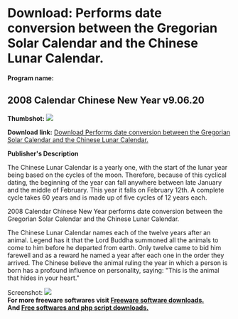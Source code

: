 # Download: Performs date conversion between the Gregorian Solar Calendar and the Chinese Lunar Calendar.

**Program name:**

## 2008 Calendar Chinese New Year v9.06.20

  
**Thumbshot:** ![](http://www.freewarefiles.com/screenshot/2k8chinesecalny_md.jpg)   
  
**Download link:** [Download Performs date conversion between the Gregorian Solar Calendar and the Chinese Lunar Calendar.](http://freesoftwares.boysofts.com/2008-Calendar-Chinese-New-Year_program_50123.html)  
  


**Publisher's Description**  
  


The Chinese Lunar Calendar is a yearly one, with the start of the lunar year being based on the cycles of the moon. Therefore, because of this cyclical dating, the beginning of the year can fall anywhere between late January and the middle of February. This year it falls on February 12th. A complete cycle takes 60 years and is made up of five cycles of 12 years each. 

2008 Calendar Chinese New Year performs date conversion between the Gregorian Solar Calendar and the Chinese Lunar Calendar.

The Chinese Lunar Calendar names each of the twelve years after an animal. Legend has it that the Lord Buddha summoned all the animals to come to him before he departed from earth. Only twelve came to bid him farewell and as a reward he named a year after each one in the order they arrived. The Chinese believe the animal ruling the year in which a person is born has a profound influence on personality, saying: "This is the animal that hides in your heart."

  
  
Screenshot: ![](http://www.freewarefiles.com/screenshot/2k8chinesecalny.jpg)   
**For more freeware softwares visit [Freeware software downloads.](http://freesoftwares.boysofts.com/)**   
**And [Free softwares and php script downloads.](http://www.boysofts.com/)**
